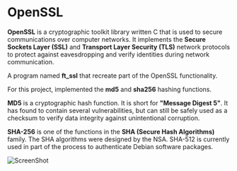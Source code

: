 # OpenSSL


__OpenSSL__ is a cryptographic toolkit library written C that is used to secure communications over computer networks. It implements the __Secure Sockets Layer (SSL)__ and
__Transport Layer Security (TLS)__ network protocols to protect against eavesdropping
and verify identities during network communication.


A program named __ft_ssl__ that recreate part of the OpenSSL
functionality.


For this project, implemented the __md5__ and __sha256__ hashing functions.


__MD5__ is a cryptographic hash function. It is short for __"Message Digest 5"__. It has found to
contain several vulnerabilities, but can still be safely used as a checksum to verify data
integrity against unintentional corruption.


__SHA-256__ is one of the functions in the __SHA (Secure Hash Algorithms)__ family. The SHA
algorithms were designed by the NSA. SHA-512 is currently used in part of the process
to authenticate Debian software packages.

![ScreenShot](https://github.com/lpavliuk/ssl/blob/master/screenshots/Screen%20Shot%202019-02-07%20at%2012.17.55%20PM.png)
